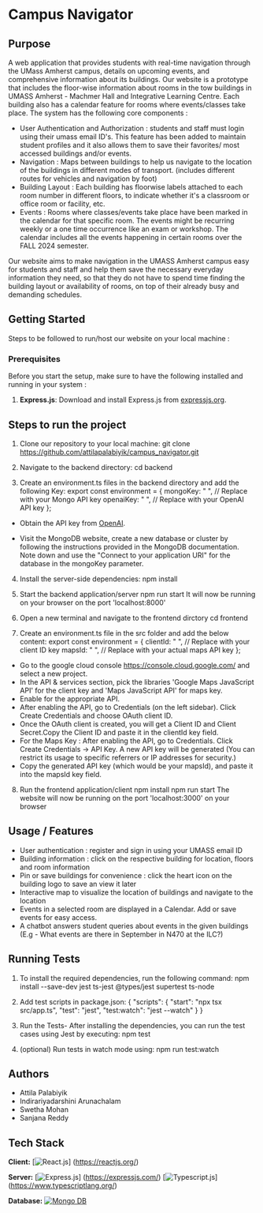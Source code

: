 # Campus Navigator

## Purpose
A web application that provides students with real-time navigation through the UMass Amherst campus, 
details on upcoming events, and comprehensive information about its buildings.
Our website is a prototype that includes the floor-wise information about rooms in the 
tow buildings in UMASS Amherst - Machmer Hall and Integrative Learning Centre.
Each building also has a calendar feature for rooms where events/classes take place.
The system has the following core components :

- User Authentication and Authorization : students and staff must login using their umass email ID's.
This feature has been added to maintain student profiles and it also allows them to save their favorites/
most accessed buildings and/or events.
- Navigation : Maps between buildings to help us navigate to the location of the buildings in different modes of transport.
(includes different routes for vehicles and navigation by foot)
- Building Layout : Each building has floorwise labels attached to each room number in different floors,
to indicate whether it's a classroom or office room or facility, etc.
- Events : Rooms where classes/events take place have been marked in the calendar for that specific room.
The events might be recurring weekly or a one time occurrence like an exam or workshop. The calendar includes all
the events happening in certain rooms over the FALL 2024 semester.

Our website aims to make navigation in the UMASS Amherst campus easy for students and staff and help them save 
the necessary everyday information they need, so that they do not have to spend time finding the building layout or 
availability of rooms, on top of their already busy and demanding schedules.

## Getting Started
Steps to be followed to run/host our website on your local machine :

### Prerequisites
Before you start the setup, make sure to have the following installed and running in your system :

1. **Express.js**: Download and install Express.js from [expressjs.org](https://expressjs.com/).

## Steps to run the project

1. Clone our repository to your local machine: 
git clone https://github.com/attilapalabiyik/campus_navigator.git

2. Navigate to the backend directory: 
cd backend

3. Create an environment.ts files in the backend directory and add the following Key:
export const environment = {
  mongoKey:
    " ", // Replace with your Mongo API key
  openaiKey: " ", // Replace with your OpenAI API key
};
- Obtain the API key from [OpenAI](https://openai.com/index/openai-api/).

- Visit the MongoDB website, create a new database or cluster by following the instructions 
provided in the MongoDB documentation. Note down and use the  "Connect to your application URI" for the 
database in the mongoKey parameter.

4. Install the server-side dependencies:
npm install

5. Start the backend application/server
npm run start
It will now be running on your browser on the port 'localhost:8000'

6. Open a new terminal and navigate to the frontend dirctory
cd frontend

7.  Create  an environment.ts file in the src folder and add the below content:
export const environment = {
  clientId:
    " ",  // Replace with your client ID key
  mapsId: " ", // Replace with your actual maps API key
};

- Go to the google cloud console https://console.cloud.google.com/ and select a new project.
-  In the API & services section, pick the libraries 'Google Maps JavaScript API' for the client key and 'Maps JavaScript API' for maps key.
- Enable for the appropriate API.
- After enabling the API, go to Credentials (on the left sidebar). Click Create Credentials and choose OAuth client ID.
- Once the OAuth client is created, you will get a Client ID and Client Secret.Copy the Client ID and paste it in the clientId key field.
- For the Maps Key : After enabling the API, go to Credentials. Click Create Credentials → API Key.
A new API key will be generated (You can restrict its usage to specific referrers or IP addresses for security.)
- Copy the generated API key (which would be your mapsId), and paste it into the mapsId key field.


8. Run the frontend application/client
npm install 
npm run start
The website will now be running on the port 'localhost:3000' on your browser


## Usage / Features
- User authentication : register and sign in using your UMASS email ID
- Building information : click on the respective building for location, floors and room information
- Pin or save buildings for convenience : click the heart icon on the building logo to save an view it later
- Interactive map to visualize the location of buildings and navigate to the location 
- Events in a selected room are displayed in a Calendar. Add or save events for easy access.
- A chatbot answers student queries about events in the given buildings 
(E.g - What events are there in September in N470 at the ILC?)
 

## Running Tests

1. To install the required dependencies, run the following command:
npm install --save-dev jest ts-jest @types/jest supertest ts-node

2. Add test scripts in package.json:
{
  "scripts": {
    "start": "npx tsx src/app.ts",
    "test": "jest",
    "test:watch": "jest --watch"
  }
}

3. Run the Tests- After installing the dependencies, you can run the test cases using Jest by executing:
npm test

4. (optional) Run tests in watch mode using: 
npm run test:watch

## Authors
- Attila Palabiyik
- Indirariyadarshini Arunachalam
- Swetha Mohan
- Sanjana Reddy


## Tech Stack

**Client:** [![React.js](https://img.shields.io/badge/React-20232A?style=for-the-badge&logo=react&logoColor=61DAFB)]
(https://reactjs.org/)

**Server:** 
[![Express.js](https://img.shields.io/badge/Express.js-404D59?style=for-the-badge)]
(https://expressjs.com/)
[![Typescript.js](https://img.shields.io/badge/TypeScript-3178C6?style=for-the-badge&logo=typescript&logoColor=white)]
(https://www.typescriptlang.org/)


**Database:** 
[![Mongo DB](https://img.shields.io/badge/MongoDB-4EA94B?style=for-the-badge&logo=mongodb&logoColor=white)](https://www.mongodb.com/)

